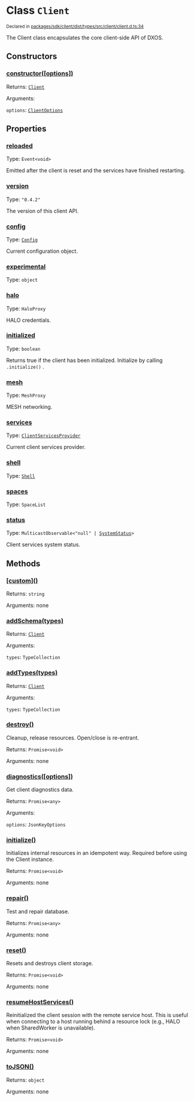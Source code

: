 # Class `Client`
<sub>Declared in [packages/sdk/client/dist/types/src/client/client.d.ts:34]()</sub>


The Client class encapsulates the core client-side API of DXOS.

## Constructors
### [constructor(\[options\])]()




Returns: <code>[Client](/api/@dxos/react-client/classes/Client)</code>

Arguments: 

`options`: <code>[ClientOptions](/api/@dxos/react-client/types/ClientOptions)</code>



## Properties
### [reloaded]()
Type: <code>Event&lt;void&gt;</code>

Emitted after the client is reset and the services have finished restarting.

### [version]()
Type: <code>"0.4.2"</code>

The version of this client API.

### [config]()
Type: <code>[Config](/api/@dxos/react-client/classes/Config)</code>

Current configuration object.

### [experimental]()
Type: <code>object</code>



### [halo]()
Type: <code>HaloProxy</code>

HALO credentials.

### [initialized]()
Type: <code>boolean</code>

Returns true if the client has been initialized. Initialize by calling  `.initialize()` .

### [mesh]()
Type: <code>MeshProxy</code>

MESH networking.

### [services]()
Type: <code>[ClientServicesProvider](/api/@dxos/react-client/interfaces/ClientServicesProvider)</code>

Current client services provider.

### [shell]()
Type: <code>[Shell](/api/@dxos/react-client/classes/Shell)</code>



### [spaces]()
Type: <code>SpaceList</code>



### [status]()
Type: <code>MulticastObservable&lt;"null" | [SystemStatus](/api/@dxos/react-client/enums#SystemStatus)&gt;</code>

Client services system status.


## Methods
### [\[custom\]()]()




Returns: <code>string</code>

Arguments: none




### [addSchema(types)]()




Returns: <code>[Client](/api/@dxos/react-client/classes/Client)</code>

Arguments: 

`types`: <code>TypeCollection</code>


### [addTypes(types)]()




Returns: <code>[Client](/api/@dxos/react-client/classes/Client)</code>

Arguments: 

`types`: <code>TypeCollection</code>


### [destroy()]()


Cleanup, release resources.
Open/close is re-entrant.

Returns: <code>Promise&lt;void&gt;</code>

Arguments: none




### [diagnostics(\[options\])]()


Get client diagnostics data.

Returns: <code>Promise&lt;any&gt;</code>

Arguments: 

`options`: <code>JsonKeyOptions</code>


### [initialize()]()


Initializes internal resources in an idempotent way.
Required before using the Client instance.

Returns: <code>Promise&lt;void&gt;</code>

Arguments: none




### [repair()]()


Test and repair database.

Returns: <code>Promise&lt;any&gt;</code>

Arguments: none




### [reset()]()


Resets and destroys client storage.

Returns: <code>Promise&lt;void&gt;</code>

Arguments: none




### [resumeHostServices()]()


Reinitialized the client session with the remote service host.
This is useful when connecting to a host running behind a resource lock
(e.g., HALO when SharedWorker is unavailable).

Returns: <code>Promise&lt;void&gt;</code>

Arguments: none




### [toJSON()]()




Returns: <code>object</code>

Arguments: none




